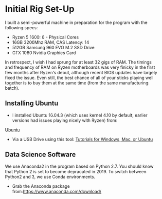 # Initial Rig Set-Up

I built a semi-powerful machine in preparation for the program with the following specs:

* Ryzen 5 1600: 6 - Physical Cores
* 16GB 3200Mhz RAM, CAS Latency: 14
* 512GB Samsung 960 EVO M.2 SSD Drive
* GTX 1080 Nvidia Graphics Card

In retrospect, I wish I had sprung for at least 32 gigs of RAM.  The timings and frequency of RAM on Ryzen motherboards was very finicky in the first few months after Ryzen's debut, although recent BIOS updates have largely fixed the issue.  Even still, the best chance of all of your sticks playing well together is to buy them at the same time (from the same manufacturing batch).  

## Installing Ubuntu

* I installed Ubuntu 16.04.3 (which uses kernel 4.10 by default, earlier versions had issues playing nicely with Ryzen) from:

[Ubuntu](https://www.ubuntu.com/download/desktop)

* Via a USB Drive using this tool:
[Tutorials for Windows, Mac, or Ubuntu](https://tutorials.ubuntu.com/tutorial/tutorial-create-a-usb-stick-on-windows)

## Data Science Software

We use Anaconda2 in the program based on Python 2.7.  You should know that Python 2 is set to become depracated in 2019.  To switch between Python2 and 3, we use Conda environments.

* Grab the Anaconda package from:https://www.anaconda.com/download/
